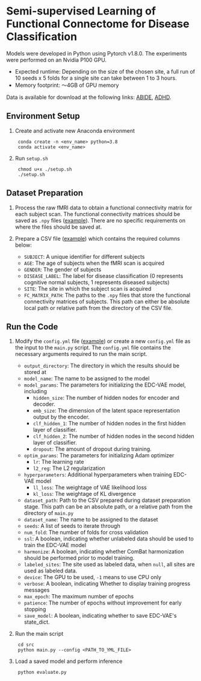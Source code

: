 # Semi-supervised Learning of Functional Connectome for Disease Classification

Models were developed in Python using Pytorch v1.8.0. The experiments were performed on an Nvidia P100 GPU.
- Expected runtime: Depending on the size of the chosen site, a full run of 10 seeds x 5 folds for a single site can take between 1 to 3 hours.
- Memory footprint: ～4GB of GPU memory

Data is available for download at the following links: [ABIDE](http://preprocessed-connectomes-project.org/abide/), [ADHD](http://preprocessed-connectomes-project.org/adhd200/).


## Environment Setup

1. Create and activate new Anaconda environment

        conda create -n <env_name> python=3.8
        conda activate <env_name>

2. Run ``setup.sh``

        chmod u+x ./setup.sh
        ./setup.sh

## Dataset Preparation

1. Process the raw fMRI data to obtain a functional connectivity matrix for each subject scan. The functional connectivity matrices should be saved as ``.npy`` files ([example](dataset/ABIDE/processed_corr_mat/)). There are no specific requirements on where the files should be saved at.

2. Prepare a CSV file ([example](dataset/ABIDE/meta.csv)) which contains the required columns below:

   - ``SUBJECT``: A unique identifier for different subjects
   - ``AGE``: The age of subjects when the fMRI scan is acquired
   - ``GENDER``: The gender of subjects
   - ``DISEASE_LABEL``: The label for disease classification (0 represents cognitive normal subjects, 1 represents diseased subjects)
   - ``SITE``: The site in which the subject scan is acquired
   - ``FC_MATRIX_PATH``: The paths to the ``.npy`` files that store the functional connectivity matrices of subjects. This path can either be absolute local path or relative path from the directory of the CSV file.

## Run the Code

1. Modify the ``config.yml`` file ([example](src/config.yml)) or create a new ``config.yml`` file as the input to the ``main.py`` script. The ``config.yml`` file contains the necessary arguments required to run the main script.

   - ``output_directory``: The directory in which the results should be stored at
   - ``model_name``: The name to be assigned to the model
   - ``model_params``: The parameters for initializing the EDC-VAE model, including
        - ``hidden_size``: The number of hidden nodes for encoder and decoder.
        - ``emb_size``: The dimension of the latent space representation output by the encoder.
        - ``clf_hidden_1``: The number of hidden nodes in the first hidden layer of classifier.
        - ``clf_hidden_2``:  The number of hidden nodes in the second hidden layer of classifier.
        - ``dropout``: The amount of dropout during training.
   - ``optim_params``: The parameters for initializing Adam optimizer
        - ``lr``: The learning rate
        - ``l2_reg``: The L2 regularization
   - ``hyperparameters``: Additional hyperparameters when training EDC-VAE model
        - ``ll_loss``: The weightage of VAE likelihood loss
        - ``kl_loss``: The weightage of KL divergence
   - ``dataset_path``: Path to the CSV prepared during dataset preparation stage. This path can be an absolute path, or a relative path from the directory of ``main.py``
   - ``dataset_name``: The name to be assigned to the dataset
   - ``seeds``: A list of seeds to iterate through
   - ``num_fold``: The number of folds for cross validation
   - ``ssl``: A boolean, indicating whether unlabeled data should be used to train the EDC-VAE model
   - ``harmonize``: A boolean, indicating whether ComBat harmonization should be performed prior to model training.
   - ``labeled_sites``: The site used as labeled data, when ``null``, all sites are used as labeled data.
   - ``device``: The GPU to be used, ``-1`` means to use CPU only
   - ``verbose``: A boolean, indicating Whether to display training progress messages
   - ``max_epoch``: The maximum number of epochs
   - ``patience``: The number of epochs without improvement for early stopping
   - ``save_model``: A boolean, indicating whether to save EDC-VAE's state_dict.

2. Run the main script

        cd src
        python main.py --config <PATH_TO_YML_FILE>

3. Load a saved model and perform inference

        python evaluate.py